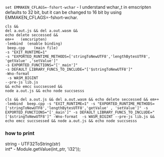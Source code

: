 `set EMMAKEN_CFLAGS=-fshort-wchar` - I understand wchar_t in emscripten defaults to 32 bit, but it can be changed to 16 bit by using EMMAKEN_CFLAGS=-fshort-wchar. 

```
cls &&
del a.out.js && del a.out.wasm &&
echo delete seccessed &&
em++   (emcsripten)
-lembind  (enable binding)
 beep.cpp    (main file)
-s "EXIT_RUNTIME=1"   
-s "EXPORTED_RUNTIME_METHODS=['stringToNewUTF8','lengthBytesUTF8', 'getValue' ,'setValue']"
-s EXPORTED_FUNCTIONS="['_main']"
-s DEFAULT_LIBRARY_FUNCS_TO_INCLUDE="['$stringToNewUTF8']"
-Wno-format
 -s WASM_BIGINT
--pre-js lib.js
&& echo emcc succsessed &&
node a.out.js && echo node succsesss
```
`cls && del a.out.js && del a.out.wasm && echo delete seccessed && em++ -lembind  beep.cpp -s "EXIT_RUNTIME=1" -s "EXPORTED_RUNTIME_METHODS=['stringToNewUTF8','lengthBytesUTF8','getValue' , 'setValue']" -s EXPORTED_FUNCTIONS="['_main']" -s DEFAULT_LIBRARY_FUNCS_TO_INCLUDE="['$stringToNewUTF8']" -Wno-format  -s WASM_BIGINT --pre-js lib.js && echo emcc succsessed && node a.out.js && echo node succsesss `




### how to print 
string - UTF32ToString(str) \
int* - Module.getValue(int_ptr, 'i32'));
